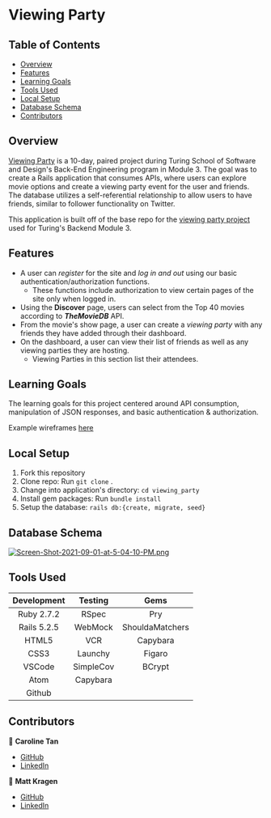 # Viewing Party


## Table of Contents
- [Overview](#overview)
- [Features](#features)
- [Learning Goals](#learning-goals)
- [Tools Used](#tools-used)
- [Local Setup](#getting-started)
- [Database Schema](#database-schema)
- [Contributors](#contributors)

## Overview
[Viewing Party](https://github.com/InOmn1aParatus/viewing_party) is a 10-day, paired project during Turing School of Software and Design's Back-End Engineering program in Module 3. The goal was to create a Rails application that consumes APIs, where users can explore movie options and create a viewing party event for the user and friends. The database utilizes a self-referential relationship to allow users to have friends, similar to follower functionality on Twitter.

This application is built off of the base repo for the [viewing party project](https://backend.turing.io/module3/projects/viewing_party) used for Turing's Backend Module 3.

## Features
- A user can *register* for the site and *log in and out* using our basic authentication/authorization functions.
  - These functions include authorization to view certain pages of the site only when logged in.
- Using the **Discover** page, users can select from the Top 40 movies according to ***TheMovieDB*** API.
- From the movie's show page, a user can create a *viewing party* with any friends they have added through their dashboard.
- On the dashboard, a user can view their list of friends as well as any viewing parties they are hosting.
  - Viewing Parties in this section list their attendees.

## Learning Goals
The learning goals for this project centered around API consumption, manipulation of JSON responses, and basic authentication & authorization.

Example wireframes [here](https://backend.turing.io/module3/projects/viewing_party/wireframes)

## Local Setup

1. Fork this repository
2. Clone repo: Run `git clone` <SSH link>.
3. Change into application's directory: `cd viewing_party`
3. Install gem packages: Run `bundle install`
4. Setup the database: `rails db:{create, migrate, seed}`

## Database Schema

[![Screen-Shot-2021-09-01-at-5-04-10-PM.png](https://i.postimg.cc/Df5s6Vn7/Screen-Shot-2021-09-01-at-5-04-10-PM.png)](https://postimg.cc/s1QvfNML)
  
## Tools Used

| Development | Testing       | Gems            |
|   :----:    |    :----:     |    :----:       |
| Ruby 2.7.2  | RSpec         | Pry             |
| Rails 5.2.5 | WebMock       | ShouldaMatchers |
| HTML5       | VCR           | Capybara        |
| CSS3        | Launchy       | Figaro          |
| VSCode      | SimpleCov     | BCrypt          |
| Atom        | Capybara      |                 |
| Github      |               |                 |

## Contributors

👤  **Caroline Tan**
- [GitHub](https://github.com/carolinectan)
- [LinkedIn](https://www.linkedin.com/in/carolinectan/)

👤  **Matt Kragen**
- [GitHub](https://github.com/InOmn1aParatus)
- [LinkedIn](https://www.linkedin.com/in/mattkragen/)
